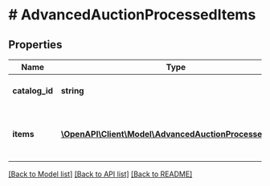 # # AdvancedAuctionProcessedItems

## Properties

Name | Type | Description | Notes
------------ | ------------- | ------------- | -------------
**catalog_id** | **string** | Catalog id pertaining to all items | [optional]
**items** | [**\OpenAPI\Client\Model\AdvancedAuctionProcessedItem[]**](AdvancedAuctionProcessedItem.md) | Array of advanced auction processed items | [optional]

[[Back to Model list]](../../README.md#models) [[Back to API list]](../../README.md#endpoints) [[Back to README]](../../README.md)
